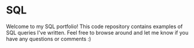 # SQL
Welcome to my SQL portfolio! This code repository contains examples of SQL queries I've written. Feel free to browse around and let me know if you have any questions or comments :) 
